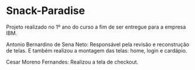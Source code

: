 # Snack-Paradise
Projeto realizado no 1º ano do curso a fim de ser entregue para a empresa IBM.

Antonio Bernardino de Sena Neto: Responsável pela revisão e reconstrução de telas. E também realizou a montagem das telas: home, login e cardápio.

Cesar Moreno Fernandes: Realizou a tela de checkout.
